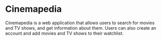 # Cinemapedia

Cinemapedia is a web application that allows users to search for movies and TV shows, and get information about them. Users can also create an account and add movies and TV shows to their watchlist.

